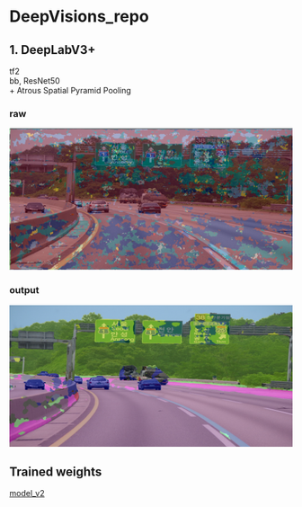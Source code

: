# DeepVisions_repo

## 1. DeepLabV3+
tf2 \
bb, ResNet50 \
\+ Atrous Spatial Pyramid Pooling

### raw
![](raw.png)

### output
![](output.png)

## Trained weights
[model_v2]( https://drive.google.com/file/d/10EBMPQvXulhmMphpqLgsyVX_5YrDVRYs/view?usp=sharing)
